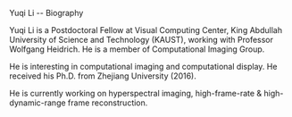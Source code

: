 Yuqi Li -- Biography

Yuqi Li is a Postdoctoral Fellow at Visual Computing Center, King Abdullah University of Science and Technology (KAUST), working with Professor Wolfgang Heidrich. He is a member of Computational Imaging Group.

He is interesting in computational imaging and computational display. He received his Ph.D. from Zhejiang University (2016).

He is currently working on hyperspectral imaging, high-frame-rate & high-dynamic-range frame reconstruction.
